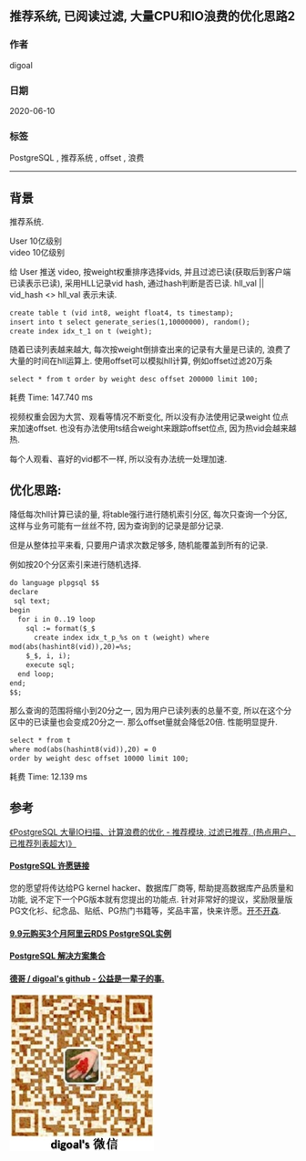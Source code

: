 ## 推荐系统, 已阅读过滤, 大量CPU和IO浪费的优化思路2  
  
### 作者  
digoal  
  
### 日期  
2020-06-10  
  
### 标签  
PostgreSQL , 推荐系统 , offset , 浪费   
  
----  
  
## 背景  
推荐系统.   
  
User 10亿级别  
video 10亿级别  
  
给 User 推送 video, 按weight权重排序选择vids, 并且过滤已读(获取后到客户端已读表示已读), 采用HLL记录vid hash, 通过hash判断是否已读.  hll_val || vid_hash <> hll_val  表示未读.   
  
```  
create table t (vid int8, weight float4, ts timestamp);    
insert into t select generate_series(1,10000000), random();    
create index idx_t_1 on t (weight);    
```  
  
随着已读列表越来越大, 每次按weight倒排查出来的记录有大量是已读的, 浪费了大量的时间在hll运算上.  使用offset可以模拟hll计算, 例如offset过滤20万条  
  
```  
select * from t order by weight desc offset 200000 limit 100;    
```  
  
耗费 Time: 147.740 ms   
  
视频权重会因为大赏、观看等情况不断变化, 所以没有办法使用记录weight 位点来加速offset. 也没有办法使用ts结合weight来跟踪offset位点, 因为热vid会越来越热.   
  
每个人观看、喜好的vid都不一样, 所以没有办法统一处理加速.   
  
## 优化思路:  
  
降低每次hll计算已读的量, 将table强行进行随机索引分区, 每次只查询一个分区, 这样与业务可能有一丝丝不符, 因为查询到的记录是部分记录.  
  
但是从整体拉平来看, 只要用户请求次数足够多, 随机能覆盖到所有的记录.   
  
例如按20个分区索引来进行随机选择.   
  
```  
do language plpgsql $$  
declare  
 sql text;  
begin  
  for i in 0..19 loop  
    sql := format($_$  
      create index idx_t_p_%s on t (weight) where mod(abs(hashint8(vid)),20)=%s;  
    $_$, i, i);  
    execute sql;  
  end loop;  
end;  
$$;  
```  
  
那么查询的范围将缩小到20分之一, 因为用户已读列表的总量不变, 所以在这个分区中的已读量也会变成20分之一. 那么offset量就会降低20倍. 性能明显提升.   
  
```  
select * from t   
where mod(abs(hashint8(vid)),20) = 0   
order by weight desc offset 10000 limit 100;    
```  
  
耗费 Time: 12.139 ms  
  
## 参考  
[《PostgreSQL 大量IO扫描、计算浪费的优化 - 推荐模块, 过滤已推荐. (热点用户、已推荐列表超大)》](../202006/20200601_01.md)    
  
  
  
  
  
  
  
  
  
  
  
  
  
  
  
  
  
  
  
  
  
  
  
  
  
  
  
  
  
  
  
  
  
  
  
  
  
  
  
  
  
  
  
  
  
  
  
  
  
  
  
  
  
  
#### [PostgreSQL 许愿链接](https://github.com/digoal/blog/issues/76 "269ac3d1c492e938c0191101c7238216")
您的愿望将传达给PG kernel hacker、数据库厂商等, 帮助提高数据库产品质量和功能, 说不定下一个PG版本就有您提出的功能点. 针对非常好的提议，奖励限量版PG文化衫、纪念品、贴纸、PG热门书籍等，奖品丰富，快来许愿。[开不开森](https://github.com/digoal/blog/issues/76 "269ac3d1c492e938c0191101c7238216").  
  
  
#### [9.9元购买3个月阿里云RDS PostgreSQL实例](https://www.aliyun.com/database/postgresqlactivity "57258f76c37864c6e6d23383d05714ea")
  
  
#### [PostgreSQL 解决方案集合](https://yq.aliyun.com/topic/118 "40cff096e9ed7122c512b35d8561d9c8")
  
  
#### [德哥 / digoal's github - 公益是一辈子的事.](https://github.com/digoal/blog/blob/master/README.md "22709685feb7cab07d30f30387f0a9ae")
  
  
![digoal's wechat](../pic/digoal_weixin.jpg "f7ad92eeba24523fd47a6e1a0e691b59")
  
